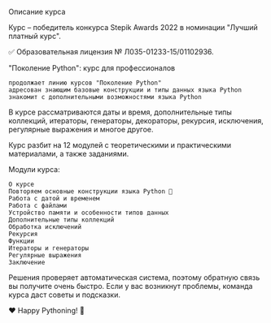 
Описание курса

Курс – победитель конкурса Stepik Awards 2022 в номинации "Лучший платный курс".

✅ Образовательная лицензия № Л035-01233-15/01102936.

"Поколение Python": курс для профессионалов

    продолжает линию курсов "Поколение Python"
    адресован знающим базовые конструкции и типы данных языка Python
    знакомит с дополнительными возможностями языка Python

В курсе рассматриваются даты и время, дополнительные типы коллекций, итераторы, генераторы, декораторы, рекурсия, исключения, регулярные выражения и многое другое.

Курс разбит на 12 модулей с теоретическими и практическими материалами, а также заданиями.

Модули курса:

    О курсе
    Повторяем основные конструкции языка Python 🐍
    Работа с датой и временем
    Работа с файлами
    Устройство памяти и особенности типов данных
    Дополнительные типы коллекций
    Обработка исключений
    Рекурсия
    Функции
    Итераторы и генераторы
    Регулярные выражения
    Заключение

Решения проверяет автоматическая система, поэтому обратную связь вы получите очень быстро. Если у вас возникнут проблемы, команда курса даст советы и подсказки.

❤️ Happy Pythoning! 🐍
